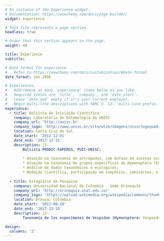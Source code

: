 ```yaml
---
# An instance of the Experience widget.
# Documentation: https://wowchemy.com/docs/page-builder/
widget: experience

# This file represents a page section.
headless: true

# Order that this section appears on the page.
weight: 40

title: Experience
subtitle:

# Date format for experience
#   Refer to https://wowchemy.com/docs/customization/#date-format
date_format: Jan 2006

# Experiences.
#   Add/remove as many `experience` items below as you like.
#   Required fields are `title`, `company`, and `date_start`.
#   Leave `date_end` empty if it's your current employer.
#   Begin multi-line descriptions with YAML's `|2-` multi-line prefix.
experience:
  - title: Bolsista de Iniciação Científica
    company: Laboratório de Entomologia da UNISC
    company_url: 'http://unisc.br'
    company_logo: 'http://www.unisc.br/site/wtim/imagens/unisclogoquadradro.png'
    location: Santa Cruz do Sul
    date_start: '2012-12-01'
    date_end: '2017-12-31'
    description: |2-
        Bolsista PROBIC-FAPERGS, PUIC-UNISC:
        
        * Atuação na taxonomia de artrópodos, com ênfase em insetos ocorrentes no plantio de Nicotiana tabacum L. e áreas degradadas em processo de sucessão ecológica;
        * Atuação na taxonomia de grupos específicos de Hymenoptera (Eulophidae:Eulophinae) ocorrentes no plantio de Nicotiana tabacum L., visando avaliar o potencial desses grupos em programas de Manejo Integrado de Pragas.
        * Análise de dados taxonômicos e ecológicos;
        * Redação científica, participação em simpósios, seminários, e congressos.
        
  - title: Estagiário de Pesquisa
    company: Universidad Nacional de Colombia - Sede Orinoquía
    company_url: 'http://orinoquia.unal.edu.co/'
    company_logo: 'https://upload.wikimedia.org/wikipedia/commons/thumb/a/a2/Escudo_de_la_Universidad_Nacional_de_Colombia_%282016%29.svg/798px-Escudo_de_la_Universidad_Nacional_de_Colombia_%282016%29.svg.png'
    location: Arauca, Colombia
    date_start: '2017-08-10'
    date_end: '2017-12-10'
    description: |2-
        Taxonomía de los especímenes de Vespidae (Hymenoptera: Vespoidea) en la Colección Entomológica de la Orinoquía, Arauca, departamento de Arauca, Colombia. Estudios sobre la taxonomía y ecología de las avispas sociales orinocenses.

design:
  columns: '2'
---
```

